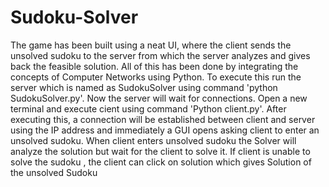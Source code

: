 # Sudoku-Solver
The game has been built using a neat UI, where the client sends the unsolved sudoku to the server from which the server analyzes and gives back the feasible solution.
All of this has been done by integrating the concepts of Computer Networks using Python.
To execute this run the server which is named as SudokuSolver using command 'python SudokuSolver.py'.
Now the server will wait for connections. Open a new terminal and execute cient using command 'Python client.py'.
After executing this, a connection will be established between client and server using the IP address and immediately a GUI opens asking client to enter an unsolved sudoku.
When client enters unsolved sudoku the Solver will analyze the solution but wait for the client to solve it.
If client is unable to solve the sudoku , the client can click on solution which gives Solution of the unsolved Sudoku

